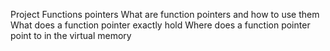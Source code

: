 Project Functions pointers
What are function pointers and how to use them
What does a function pointer exactly hold
Where does a function pointer point to in the virtual memory
